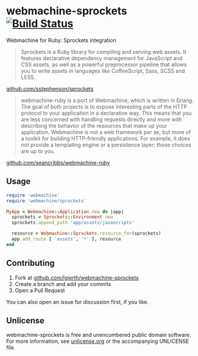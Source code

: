 # webmachine-sprockets [![Build Status](https://travis-ci.org/lgierth/webmachine-sprockets.png?branch=master)](https://travis-ci.org/lgierth/webmachine-sprockets)

Webmachine for Ruby: Sprockets integration

> Sprockets is a Ruby library for compiling and serving web assets. It features declarative dependency management for JavaScript and CSS assets, as well as a powerful preprocessor pipeline that allows you to write assets in languages like CoffeeScript, Sass, SCSS and LESS.

[github.com/sstephenson/sprockets](https://github.com/sstephenson/sprockets)

> webmachine-ruby is a port of Webmachine, which is written in Erlang. The goal of both projects is to expose interesting parts of the HTTP protocol to your application in a declarative way. This means that you are less concerned with handling requests directly and more with describing the behavior of the resources that make up your application. Webmachine is not a web framework per se, but more of a toolkit for building HTTP-friendly applications. For example, it does not provide a templating engine or a persistence layer; those choices are up to you.

[github.com/seancribbs/webmachine-ruby](https://github.com/seancribbs/webmachine-ruby)


Usage
-----

```ruby
require 'webmachine'
require 'webmachine/sprockets'

MyApp = Webmachine::Application.new do |app|
  sprockets = Sprockets::Environment.new
  sprockets.append_path 'app/assets/javascripts'

  resource = Webmachine::Sprockets.resource_for(sprockets)
  app.add_route [ 'assets', '*' ], resource
end
```


Contributing
------------

1. Fork at [github.com/lgierth/webmachine-sprockets](https://github.com/lgierth/webmachine-sprockets)
2. Create a branch and add your commits
4. Open a Pull Request

You can also open an issue for discussion first, if you like.


Unlicense
---------

webmachine-sprockets is free and unencumbered public domain software. For more
information, see [unlicense.org](http://unlicense.org/) or the accompanying
UNLICENSE file.
